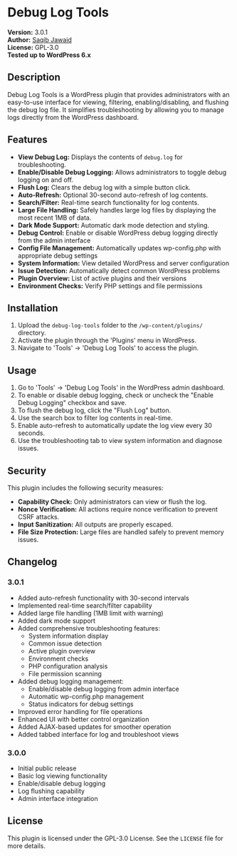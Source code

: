 # Debug Log Tools

**Version:** 3.0.1  
**Author:** [Saqib Jawaid](https://github.com/saqibj)  
**License:** GPL-3.0  
**Tested up to WordPress 6.x**

## Description

Debug Log Tools is a WordPress plugin that provides administrators with an easy-to-use interface for viewing, filtering, enabling/disabling, and flushing the debug log file. It simplifies troubleshooting by allowing you to manage logs directly from the WordPress dashboard.

## Features

- **View Debug Log:** Displays the contents of `debug.log` for troubleshooting.
- **Enable/Disable Debug Logging:** Allows administrators to toggle debug logging on and off.
- **Flush Log:** Clears the debug log with a simple button click.
- **Auto-Refresh:** Optional 30-second auto-refresh of log contents.
- **Search/Filter:** Real-time search functionality for log contents.
- **Large File Handling:** Safely handles large log files by displaying the most recent 1MB of data.
- **Dark Mode Support:** Automatic dark mode detection and styling.
- **Debug Control:** Enable or disable WordPress debug logging directly from the admin interface
- **Config File Management:** Automatically updates wp-config.php with appropriate debug settings
- **System Information:** View detailed WordPress and server configuration
- **Issue Detection:** Automatically detect common WordPress problems
- **Plugin Overview:** List of active plugins and their versions
- **Environment Checks:** Verify PHP settings and file permissions

## Installation

1. Upload the `debug-log-tools` folder to the `/wp-content/plugins/` directory.
2. Activate the plugin through the 'Plugins' menu in WordPress.
3. Navigate to 'Tools' -> 'Debug Log Tools' to access the plugin.

## Usage

1. Go to 'Tools' -> 'Debug Log Tools' in the WordPress admin dashboard.
2. To enable or disable debug logging, check or uncheck the "Enable Debug Logging" checkbox and save.
3. To flush the debug log, click the "Flush Log" button.
4. Use the search box to filter log contents in real-time.
5. Enable auto-refresh to automatically update the log view every 30 seconds.
6. Use the troubleshooting tab to view system information and diagnose issues.

## Security

This plugin includes the following security measures:
- **Capability Check:** Only administrators can view or flush the log.
- **Nonce Verification:** All actions require nonce verification to prevent CSRF attacks.
- **Input Sanitization:** All outputs are properly escaped.
- **File Size Protection:** Large files are handled safely to prevent memory issues.

## Changelog

### 3.0.1
- Added auto-refresh functionality with 30-second intervals
- Implemented real-time search/filter capability
- Added large file handling (1MB limit with warning)
- Added dark mode support
- Added comprehensive troubleshooting features:
  - System information display
  - Common issue detection
  - Active plugin overview
  - Environment checks
  - PHP configuration analysis
  - File permission scanning
- Added debug logging management:
  - Enable/disable debug logging from admin interface
  - Automatic wp-config.php management
  - Status indicators for debug settings
- Improved error handling for file operations
- Enhanced UI with better control organization
- Added AJAX-based updates for smoother operation
- Added tabbed interface for log and troubleshoot views

### 3.0.0
- Initial public release
- Basic log viewing functionality
- Enable/disable debug logging
- Log flushing capability
- Admin interface integration

## License

This plugin is licensed under the GPL-3.0 License. See the `LICENSE` file for more details.
